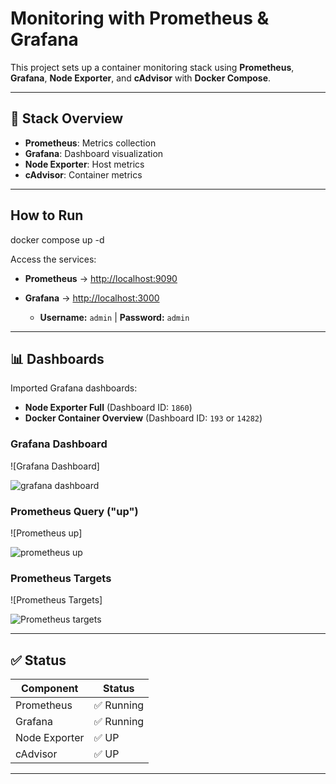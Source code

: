 # Monitoring with Prometheus & Grafana

This project sets up a container monitoring stack using **Prometheus**, **Grafana**, **Node Exporter**, and **cAdvisor** with **Docker Compose**.

---

## 📁 Stack Overview

* **Prometheus**: Metrics collection
* **Grafana**: Dashboard visualization
* **Node Exporter**: Host metrics
* **cAdvisor**: Container metrics

---

##  How to Run

docker compose up -d

Access the services:

* **Prometheus** → [http://localhost:9090](http://localhost:9090)
* **Grafana** → [http://localhost:3000](http://localhost:3000)

  * **Username:** `admin` | **Password:** `admin`

---

## 📊 Dashboards

Imported Grafana dashboards:

* **Node Exporter Full** (Dashboard ID: `1860`)
* **Docker Container Overview** (Dashboard ID: `193` or `14282`)

### Grafana Dashboard

![Grafana Dashboard]

![grafana dashboard](https://github.com/user-attachments/assets/38d2c99a-3540-4349-8326-a6445ad6717d)

### Prometheus Query ("up")

![Prometheus up]

![prometheus up](https://github.com/user-attachments/assets/50464e5d-5272-4ec9-9fe6-b1983fd585f6)


### Prometheus Targets

![Prometheus Targets]

![Prometheus targets](https://github.com/user-attachments/assets/01527275-4f57-44df-97b7-cb717296a984)

---

## ✅ Status

| Component     | Status    |
| ------------- | --------- |
| Prometheus    | ✅ Running |
| Grafana       | ✅ Running |
| Node Exporter | ✅ UP      |
| cAdvisor      | ✅ UP      |

---


